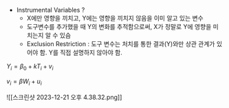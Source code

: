 


- Instrumental Variables  ?
	- X에만 영향을 끼치고, Y에는 영향을 끼치지 않음을 이미 알고 있는 변수 
	- 도구변수를 추가했을 때 Y의 변화를 추적함으로써, X가 정말로 Y에 영향을 미치는지 알 수 있슴
	 - Exclusion Restriction : 도구 변수는 처치를 통한 결과(Y)와만 상관 관계가 있어야 함. Y를 직접 설명하지 않아야 함. 







$Y_i = \beta_0 + kT_i + v_i$   
  
$v_i = \beta W_i + u_i$



![[스크린샷 2023-12-21 오후 4.38.32.png]]




